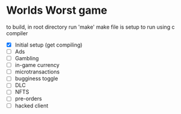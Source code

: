 # Worlds Worst game

to build, in root directory run 'make' 
make file is setup to run using c compiler

- [x] Initial setup (get compiling)
- [ ] Ads
- [ ] Gambling
- [ ] in-game currency 
- [ ] microtransactions
- [ ] bugginess toggle
- [ ] DLC
- [ ] NFTS
- [ ] pre-orders
- [ ] hacked client
